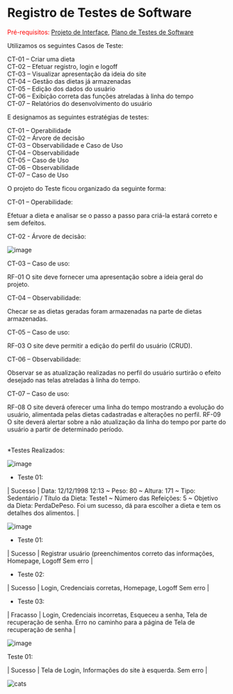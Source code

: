 # Registro de Testes de Software

<span style="color:red">Pré-requisitos: <a href="3-Projeto de Interface.md"> Projeto de Interface</a></span>, <a href="8-Plano de Testes de Software.md"> Plano de Testes de Software</a>

  Utilizamos os seguintes Casos de Teste:

CT-01 – Criar uma dieta<br>
CT-02 – Efetuar registro, login e logoff<br>
CT-03 – Visualizar apresentação da ideia do site<br>
CT-04 – Gestão das dietas já armazenadas<br>
CT-05 – Edição dos dados do usuário<br>
CT-06 – Exibição correta das funções atreladas à linha do tempo<br>
CT-07 – Relatórios do desenvolvimento do usuário

  E designamos as seguintes estratégias de testes:

CT-01 – Operabilidade<br>
CT-02 – Árvore de decisão<br>
CT-03 – Observabilidade e Caso de Uso<br>
CT-04 – Observabilidade<br>
CT-05 – Caso de Uso<br>
CT-06 – Observabilidade<br>
CT-07 – Caso de Uso

  O projeto do Teste ficou organizado da seguinte forma:
  
CT-01 – Operabilidade:

Efetuar a dieta e analisar se o passo a passo para criá-la estará correto e sem defeitos.

CT-02 - Árvore de decisão:

![image](https://user-images.githubusercontent.com/105240089/200723845-2ff345b2-37c4-4eac-a88d-369ccd5e1068.png)

CT-03 – Caso de uso:

RF-01	O site deve fornecer uma apresentação sobre a ideia geral do projeto.

CT-04 – Observabilidade:

Checar se as dietas geradas foram armazenadas na parte de dietas armazenadas. 

CT-05 – Caso de uso:

RF-03	O site deve permitir a edição do perfil do usuário (CRUD).

CT-06 – Observabilidade:

Observar se as atualização realizadas no perfil do usuário surtirão o efeito desejado nas telas atreladas à linha do tempo.

CT-07 – Caso de uso:

RF-08 O site deverá oferecer uma linha do tempo mostrando a evolução do usuário, alimentada pelas dietas cadastradas e alterações no perfil.
RF-09 O site deverá alertar sobre a não atualização da linha do tempo por parte do usuário a partir de determinado período.<br><br>

*Testes Realizados:

![image](https://user-images.githubusercontent.com/105240089/204658721-3fbc17c1-ff32-4f84-9e4c-3f0b7d84d757.png)

* Teste 01:

| Sucesso |	Data: 12/12/1998 12:13 ~ Peso: 80 ~ Altura: 171 ~ Tipo: Sedentário / Título da Dieta: Teste1 ~ Número das Refeições: 5 ~ Objetivo da Dieta: PerdaDePeso. Foi um sucesso, dá para escolher a dieta e tem os detalhes dos alimentos. |

![image](https://user-images.githubusercontent.com/105240089/200724336-2915bde9-1b19-4ccd-b5c4-648bc4b82209.png)

* Teste 01:

| Sucesso |	Registrar usuário (preenchimentos correto das informações, Homepage, Logoff	Sem erro |

* Teste 02:

| Sucesso |	Login, Credenciais corretas, Homepage, Logoff	Sem erro |

* Teste 03:

| Fracasso | Login, Credenciais incorretas, Esqueceu a senha, Tela de recuperação de senha. Erro no caminho para a página de Tela de recuperação de senha |

![image](https://user-images.githubusercontent.com/105240089/200724454-9bd2027a-22c2-4998-bd27-f89ad912538b.png)

Teste 01:

| Sucesso |	Tela de Login, Informações do site à esquerda.	Sem erro |


![cats](https://user-images.githubusercontent.com/105240089/198921282-c16226b4-9f4b-4c77-80fa-0609285e73b3.jpg)
